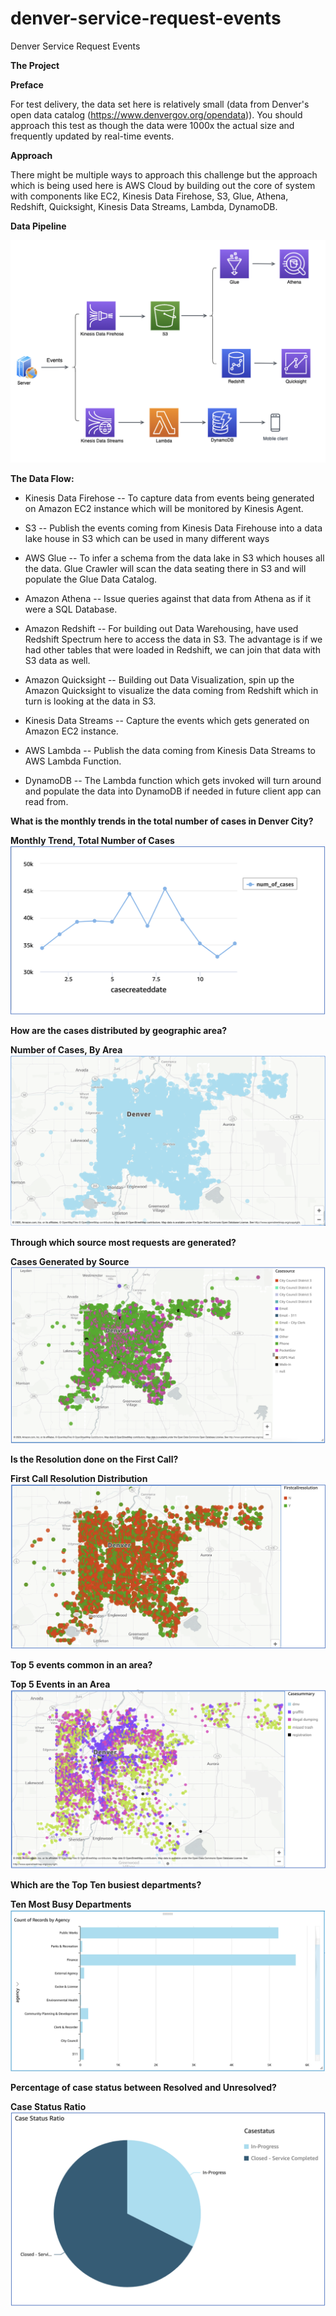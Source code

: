 # denver-service-request-events

Denver Service Request Events

**The Project**

**Preface**

For test delivery, the data set here is relatively small (data from
Denver\'s open data catalog (https://www.denvergov.org/opendata)). You
should approach this test as though the data were 1000x the actual size
and frequently updated by real-time events.

**Approach**

There might be multiple ways to approach this challenge but the approach
which is being used here is AWS Cloud by building out the core of system
with components like EC2, Kinesis Data Firehose, S3, Glue, Athena,
Redshift, Quicksight, Kinesis Data Streams, Lambda, DynamoDB.


**Data Pipeline**

![alt text](https://github.com/neerajtandel-git/denver-service-request-events/blob/master/images/DataPipeline.png?raw=true)


**The Data Flow:**

-   Kinesis Data Firehose -- To capture data from events being generated
    on Amazon EC2 instance which will be monitored by Kinesis Agent.

-   S3 -- Publish the events coming from Kinesis Data Firehouse into a
    data lake house in S3 which can be used in many different ways

-   AWS Glue -- To infer a schema from the data lake in S3 which houses
    all the data. Glue Crawler will scan the data seating there in S3
    and will populate the Glue Data Catalog.

-   Amazon Athena -- Issue queries against that data from Athena as if
    it were a SQL Database.

-   Amazon Redshift -- For building out Data Warehousing, have used
    Redshift Spectrum here to access the data in S3. The advantage is if
    we had other tables that were loaded in Redshift, we can join that
    data with S3 data as well.

-   Amazon Quicksight -- Building out Data Visualization, spin up the
    Amazon Quicksight to visualize the data coming from Redshift which
    in turn is looking at the data in S3.

-   Kinesis Data Streams -- Capture the events which gets generated on
    Amazon EC2 instance.

-   AWS Lambda -- Publish the data coming from Kinesis Data Streams to
    AWS Lambda Function.

-   DynamoDB -- The Lambda function which gets invoked will turn around
    and populate the data into DynamoDB if needed in future client app
    can read from.
    
    
**What is the monthly trends in the total number of cases in Denver
City?**

**Monthly Trend, Total Number of Cases**
![alt text](https://github.com/neerajtandel-git/denver-service-request-events/blob/master/images/monthlyTrend.png?raw=true)


**How are the cases distributed by geographic area?**

**Number of Cases, By Area**
![alt text](https://github.com/neerajtandel-git/denver-service-request-events/blob/master/images/geographicAreas.png?raw=true)



**Through which source most requests are generated?**

**Cases Generated by Source**
![alt text](https://github.com/neerajtandel-git/denver-service-request-events/blob/master/images/sourceGenerated.png?raw=true)



**Is the Resolution done on the First Call?**

**First Call Resolution Distribution**
![alt text](https://github.com/neerajtandel-git/denver-service-request-events/blob/master/images/firstCallResolution.png?raw=true)



**Top 5 events common in an area?**

**Top 5 Events in an Area**
![alt text](https://github.com/neerajtandel-git/denver-service-request-events/blob/master/images/top5Events.png?raw=true)



**Which are the Top Ten busiest departments?**

**Ten Most Busy Departments**
![alt text](https://github.com/neerajtandel-git/denver-service-request-events/blob/master/images/tenMostBusyDep.png?raw=true)



**Percentage of case status between Resolved and Unresolved?**

**Case Status Ratio**
![alt text](https://github.com/neerajtandel-git/denver-service-request-events/blob/master/images/caseStatusRatio.png?raw=true)







    
 
